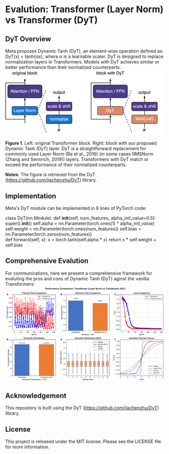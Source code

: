 # Evalution: Transformer (Layer Norm) vs Transformer (DyT)

## DyT Overview
Meta proposes Dynamic Tanh (DyT), an element-wise operation defined as: DyT(x) = tanh(αx), where α is a learnable scaler. DyT is designed to replace normalization layers in Transformers. Models with DyT achieves similar or better performance than their normalized counterparts.
<img src="https://github.com/Computational-social-science/DyT_transformers/blob/main/before_after.svg" />

**Figure 1**. Left: original Transformer block. Right: block with our proposed Dynamic Tanh (DyT) layer. DyT is a straightforward replacement for commonly used Layer Norm (Ba et al., 2016) (in some cases RMSNorm (Zhang and Sennrich, 2019)) layers. Transformers with DyT match or exceed the performance of their normalized counterparts.

**Notes**: The figure is retrieved from the DyT (https://github.com/jiachenzhu/DyT) library.

## Implementation
Meta's DyT module can be implemented in 9 lines of PyTorch code:

class DyT(nn.Module):
    def __init__(self, num_features, alpha_init_value=0.5):
        super().__init__()
        self.alpha = nn.Parameter(torch.ones(1) * alpha_init_value)
        self.weight = nn.Parameter(torch.ones(num_features))
        self.bias = nn.Parameter(torch.zeros(num_features))    
    def forward(self, x):
        x = torch.tanh(self.alpha * x)
        return x * self.weight + self.bias

## Comprehensive Evalution
For communications, here we present a comprehensive framework for evaluting the pros and cons of Dynamic Tanh (DyT) aginst the vanilla Transformers:
<img src="https://github.com/Computational-social-science/DyT_transformers/blob/main/transformer_comparison.svg" />

## Acknowledgement
This repository is built using the DyT (https://github.com/jiachenzhu/DyT) library.

## License
This project is released under the MIT license. Please see the LICENSE file for more information.
